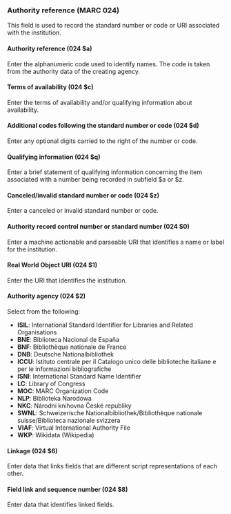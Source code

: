 ### Authority reference (MARC 024)
This field is used to record the standard number or code or URI associated with the institution.

#### Authority reference (024 $a)
Enter the alphanumeric code used to identify names. The code is taken from the authority data of the creating agency.

#### Terms of availability (024 $c)  
Enter the terms of availability and/or qualifying information about availability.

#### Additional codes following the standard number or code (024 $d)
Enter any optional digits carried to the right of the number or code.

#### Qualifying information (024 $q)  
Enter a brief statement of qualifying information concerning the item associated with a number being recorded in subfield $a or $z.

#### Canceled/invalid standard number or code (024 $z)
Enter a canceled or invalid standard number or code.

#### Authority record control number or standard number (024 $0)  
Enter a machine actionable and parseable URI that identifies a name or label for the institution.

#### Real World Object URI (024 $1)  
Enter the URI that identifies the institution.

#### Authority agency (024 $2)
Select from the following:
- **ISIL**: International Standard Identifier for Libraries and Related Organisations
- **BNE**: Biblioteca Nacional de España
- **BNF**: Bibliothèque nationale de France
- **DNB**: Deutsche Nationalbibliothek
- **ICCU**: Istituto centrale per il Catalogo unico delle biblioteche italiane e per le informazioni bibliografiche
- **ISNI**: International Standard Name Identifier
- **LC**: Library of Congress
- **MOC**: MARC Organization Code
- **NLP**: Biblioteka Narodowa
- **NKC**: Národní knihovna České republiky
- **SWNL**: Schweizerische Nationalbibliothek/Bibliothèque nationale suisse/Biblioteca nazionale svizzera
- **VIAF**: Virtual International Authority File
- **WKP**: Wikidata (Wikipedia)  

#### Linkage (024 $6)
Enter data that links fields that are different script representations of each other.

#### Field link and sequence number (024 $8)
Enter data that identifies linked fields.

